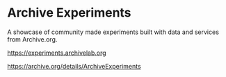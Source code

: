 # Archive Experiments

A showcase of community made experiments built with data and services from Archive.org.

https://experiments.archivelab.org

https://archive.org/details/ArchiveExperiments
